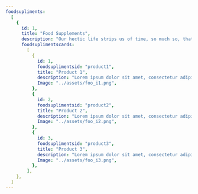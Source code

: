 ```yaml
---
foodsupliments:
  [
    {
      id: 1,
      title: "Food Supplements",
      description: "Our hectic life strips us of time, so much so, that we even miss out on the essential nutrients. We can’t provide you with time but can help you cover at least the nutrition bit with our quality supplements.",
      foodsuplimentscards:
        [
          {
            id: 1,
            foodsuplimentsid: "product1",
            title: "Product 1",
            description: "Lorem ipsum dolor sit amet, consectetur adipiscing elit. Nunc odio in et, lectus sit lorem id integer. Lorem ipsum dolor sit amet, consectetur adipiscing elit.  lorem id integer. Lorem ipsum dolor sit amet, consectetur adipiscing elit.",
            Image: "../assets/foo_i1.png",
          },
          {
            id: 2,
            foodsuplimentsid: "product2",
            title: "Product 2",
            description: "Lorem ipsum dolor sit amet, consectetur adipiscing elit. Nunc odio in et, lectus sit lorem id integer. Lorem ipsum dolor sit amet, consectetur adipiscing elit.  lorem id integer. Lorem ipsum dolor sit amet, consectetur adipiscing elit.",
            Image: "../assets/foo_i2.png",
          },
          {
            id: 3,
            foodsuplimentsid: "product3",
            title: "Product 3",
            description: "Lorem ipsum dolor sit amet, consectetur adipiscing elit. Nunc odio in et, lectus sit lorem id integer. Lorem ipsum dolor sit amet, consectetur adipiscing elit.  lorem id integer. Lorem ipsum dolor sit amet, consectetur adipiscing elit.",
            Image: "../assets/foo_i3.png",
          },
        ],
    },
  ]
---
```

